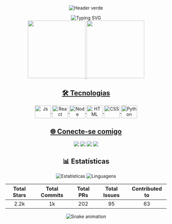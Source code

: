 <div align="center">
  
  ![Header verde](https://capsule-render.vercel.app/api?type=wave&color=00FF00&height=200&section=header&text=Amanda%20Souza&fontSize=70&fontColor=000000&animation=fadeIn)
  
  <img src="https://readme-typing-svg.herokuapp.com?font=Fira+Code&size=25&pause=1000&color=00FF00&center=true&vCenter=true&width=435&lines=Desenvolvedora+FullStack;Tecnologia+é+minha+paixão;Bem-vindo(a)+ao+meu+perfil!" alt="Typing SVG" />
  
</div>

<div align="center">
  <a href="https://github.com/Mandeds">
  <img height="180em" src="https://github-readme-stats.vercel.app/api?username=Mandeds&show_icons=true&theme=dark&title_color=00FF00&text_color=FFFFFF&icon_color=00FF00&bg_color=0D1117&include_all_commits=true&count_private=true"/>
  <img height="180em" src="https://github-readme-stats.vercel.app/api/top-langs/?username=Mandeds&layout=compact&langs_count=7&theme=dark&title_color=00FF00&text_color=FFFFFF&bg_color=0D1117"/>
</div>

<div align="center">
  
  ## 🛠️ Tecnologias
  
  <img align="center" alt="Js" height="40" width="50" src="https://cdn.jsdelivr.net/gh/devicons/devicon/icons/javascript/javascript-original.svg">
  <img align="center" alt="React" height="40" width="50" src="https://cdn.jsdelivr.net/gh/devicons/devicon/icons/react/react-original.svg">
  <img align="center" alt="Node" height="40" width="50" src="https://cdn.jsdelivr.net/gh/devicons/devicon/icons/nodejs/nodejs-original.svg">
  <img align="center" alt="HTML" height="40" width="50" src="https://cdn.jsdelivr.net/gh/devicons/devicon/icons/html5/html5-original.svg">
  <img align="center" alt="CSS" height="40" width="50" src="https://cdn.jsdelivr.net/gh/devicons/devicon/icons/css3/css3-original.svg">
  <img align="center" alt="Python" height="40" width="50" src="https://cdn.jsdelivr.net/gh/devicons/devicon/icons/python/python-original.svg">
  
</div>

<div align="center">
  
  ## 🌐 Conecte-se comigo
  
  <a href="https://discord.com/channels/@me" target="_blank"><img src="https://img.shields.io/badge/Discord-7289DA?style=for-the-badge&logo=discord&logoColor=white&labelColor=00AA00" target="_blank"></a>
  <a href="mailto:amandasantosdossouza2@gmail.com"><img src="https://img.shields.io/badge/Gmail-D14836?style=for-the-badge&logo=gmail&logoColor=white&labelColor=00AA00" target="_blank"></a>
  <a href="https://www.linkedin.com/in/amandinha-souza-programadora/" target="_blank"><img src="https://img.shields.io/badge/LinkedIn-0077B5?style=for-the-badge&logo=linkedin&logoColor=white&labelColor=00AA00" target="_blank"></a> 
  <a href="https://github.com/Mandeds" target="_blank"><img src="https://img.shields.io/badge/GitHub-100000?style=for-the-badge&logo=github&logoColor=white&labelColor=00AA00" target="_blank"></a>
  
</div>

<div align="center">
  
  ## 📊 Estatísticas
  
  ![Estatísticas](https://github-profile-summary-cards.vercel.app/api/cards/stats?username=Mandeds&theme=github_dark)
  ![Linguagens](https://github-profile-summary-cards.vercel.app/api/cards/repos-per-language?username=Mandeds&theme=github_dark)
  
  | **Total Stars** | **Total Commits** | **Total PRs** | **Total Issues** | **Contributed to** |
  |:---------------:|:-----------------:|:------------:|:---------------:|:-----------------:|
  | 2.2k            | 1k                | 202          | 95              | 63                |
  
</div>

<div align="center">
  
  ![Snake animation](https://github.com/Mandeds/Mandeds/blob/output/github-contribution-grid-snake.svg)
  
</div>
